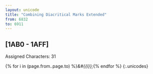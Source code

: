 ```yaml
---
layout: unicode
title: "Combining Diacritical Marks Extended"
from: 6832
to: 6911
---
```


## 	[1AB0 - 1AFF]

Assigned Characters: 31

{% for i in (page.from..page.to) %}<i>&#{{i}};</i>{% endfor %}
{:.unicodes}
